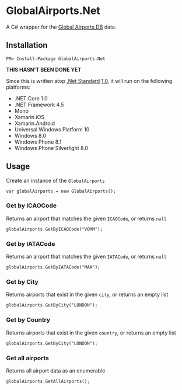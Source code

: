 # GlobalAirports.Net

A C# wrapper for the [Global Airports DB](http://www.partow.net/miscellaneous/airportdatabase/) data.

## Installation

    PM> Install-Package GlobalAirports.Net

**THIS HASN'T BEEN DONE YET**

Since this is written atop [.Net Standard](https://docs.microsoft.com/en-us/dotnet/standard/library) [1.0](https://github.com/dotnet/standard/blob/master/docs/versions/netstandard1.0.md), it will run on the following platforms:

* .NET Core 1.0
* .NET Framework 4.5
* Mono
* Xamarin.iOS
* Xamarin.Android
* Universal Windows Platform 10
* Windows 8.0
* Windows Phone 8.1
* Windows Phone Silverlight 8.0

## Usage

Create an instance of the `GlobalAirports`

```CSharp
var globalAirports = new GlobalAirports();
```

### Get by ICAOCode

Returns an airport that matches the given `ICAOCode`, or returns `null`

```CSharp
globalAirports.GetByICAOCode("VOMM");
```

### Get by IATACode

Returns an airport that matches the given `IATACode`, or returns `null`

```CSharp
globalAirports.GetByIATACode("MAA");
```

### Get by City

Returns airports that exist in the given `city`, or returns an empty list

```CSharp
globalAirports.GetByCity("LONDON");
```

### Get by Country

Returns airports that exist in the given `country`, or returns an empty list

```CSharp
globalAirports.GetByCity("LONDON");
```

### Get all airports

Returns all airport data as an enumerable

```CSharp
globalAirports.GetAllAirports();
```
